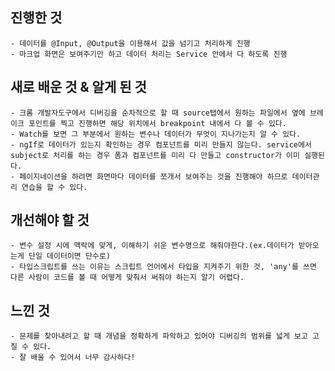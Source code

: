 ## 진행한 것
    - 데이터를 @Input, @Output을 이용해서 값을 넘기고 처리하게 진행
    - 마크업 화면은 보여주기만 하고 데이터 처리는 Service 안에서 다 하도록 진행 


## 새로 배운 것 & 알게 된 것
    - 크롬 개발자도구에서 디버깅을 순차적으로 할 때 source탭에서 원하는 파일에서 옆에 브레이크 포인트를 찍고 진행하면 해당 위치에서 breakpoint 내에서 다 볼 수 있다.
    - Watch를 보면 그 부분에서 원하는 변수나 데이터가 무엇이 지나가는지 알 수 있다.
    - ngIf로 데이터가 있는지 확인하는 경우 컴포넌트를 미리 만들지 않는다. service에서 subject로 처리를 하는 경우 폼과 컴포넌트를 미리 다 만들고 constructor가 이미 실행된다.
    - 페이지네이션을 하려면 화면마다 데이터를 쪼개서 보여주는 것을 진행해야 하므로 데이터관리 연습을 할 수 있다.


## 개선해야 할 것
    - 변수 설정 시에 맥락에 맞게, 이해하기 쉬운 변수명으로 해줘야한다.(ex.데이터가 받아오는게 단일 데이터이면 단수로)
    - 타입스크립트를 쓰는 이유는 스크립트 언어에서 타입을 지켜주기 위한 것, 'any'를 쓰면 다른 사람이 코드를 볼 때 어떻게 맞춰서 써줘야 하는지 알기 어렵다.


## 느낀 것
    - 문제를 찾아내려고 할 때 개념을 정확하게 파악하고 있어야 디버깅의 범위를 넓게 보고 고칠 수 있다. 
    - 잘 배울 수 있어서 너무 감사하다!